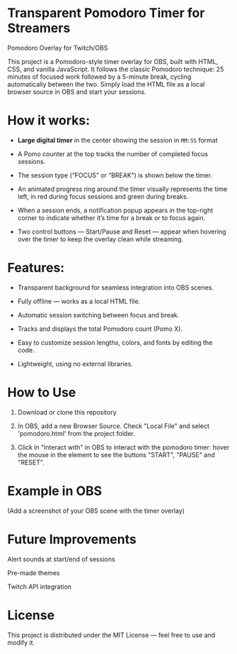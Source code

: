 # Transparent Pomodoro Timer for Streamers
Pomodoro Overlay for Twitch/OBS

This project is a Pomodoro-style timer overlay for OBS, built with HTML, CSS, and vanilla JavaScript.
It follows the classic Pomodoro technique: 25 minutes of focused work followed by a 5-minute break, cycling automatically between the two. Simply load the HTML file as a local browser source in OBS and start your sessions.

# How it works:

- **Large digital timer** in the center showing the session in `MM:SS` format  

- A Pomo counter at the top tracks the number of completed focus sessions.

- The session type (“FOCUS” or “BREAK”) is shown below the timer.

- An animated progress ring around the timer visually represents the time left, in red during focus sessions and green during breaks.

- When a session ends, a notification popup appears in the top-right corner to indicate whether it’s time for a break or to focus again.

- Two control buttons — Start/Pause and Reset — appear when hovering over the timer to keep the overlay clean while streaming.

# Features:

- Transparent background for seamless integration into OBS scenes.

- Fully offline — works as a local HTML file.

- Automatic session switching between focus and break.

- Tracks and displays the total Pomodoro count (Pomo X).

- Easy to customize session lengths, colors, and fonts by editing the code.

- Lightweight, using no external libraries.

# How to Use

1. Download or clone this repository

2. In OBS, add a new Browser Source. Check "Local File" and select 'pomodoro.html' from the project folder.

3. Click in "Interact with" in OBS to interact with the pomodoro timer: hover the mouse in the element to see the buttons "START", "PAUSE" and "RESET".

# Example in OBS
(Add a screenshot of your OBS scene with the timer overlay)

# Future Improvements
Alert sounds at start/end of sessions

Pre-made themes

Twitch API integration

# License
This project is distributed under the MIT License — feel free to use and modify it.
